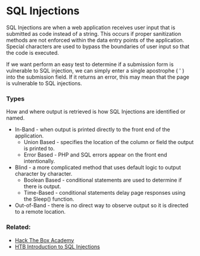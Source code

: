 # SQL Injections

SQL Injections are when a web application receives user input that is submitted as code instead of a string. This occurs if proper sanitization methods are not enforced within the data entry points of the application. Special characters are used to bypass the boundaries of user input so that the code is executed.

If we want perform an easy test to determine if a submission form is vulnerable to SQL injection, we can simply enter a single apostrophe ( ' ) into the submission field. If it returns an error, this may mean that the page is vulnerable to SQL injections.

### Types

How and where output is retrieved is how SQL Injections are identified or named.

- In-Band - when output is printed directly to the front end of the application.
	- Union Based - specifies the location of the column or field the output is printed to.
	- Error Based - PHP and SQL errors appear on the front end intentionally.
- Blind - a more complicated method that uses default logic to output character by character.
	- Boolean Based - conditional statements are used to determine if there is output.
	- Time-Based - conditional statements delay page responses using the Sleep() function.
- Out-of-Band - there is no direct way to observe output so it is directed to a remote location.

### Related:
- [Hack The Box Academy](https://academy.hackthebox.com/ "Hack The Box Academy Home page")
- [HTB Introduction to SQL Injections](https://academy.hackthebox.com/module/33/section/193 "Intro to SQL Injections")